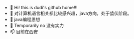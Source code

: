 - 👋 Hi! this is dudi's github home!!!
- 👀 对计算机语言相关都比较感兴趣，java方向，处于蛰伏阶段。
- 🌱 java编程思想
- 💞️ Temporarily no 没有实力
- 📫 目前在西安 

<!---
DuDi101777/DuDi101777 is a ✨ special ✨ repository because its `README.md` (this file) appears on your GitHub profile.
You can click the Preview link to take a look at your changes.
--->
